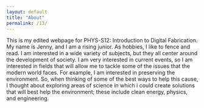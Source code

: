 ```yaml
---
layout: default
title: "About"
permalink: /13/
---
```


This is my edited webpage for PHYS-S12: Introduction to Digital Fabrication. My name is Jenny, and I am a rising junior. As hobbies, I like to fence and read. I am interested in a wide variety of subjects, but they all center around the development of society. I am very interested in current events, so I am interested in fields that will allow me to tackle some of the issues that the modern world faces. For example, I am interested in preserving the environment. So, when thinking of some of the best ways to help this cause, I thought about exploring areas of science in which i could create solutions that will best help the environment; these include clean energy, physics, and engineering.
 
